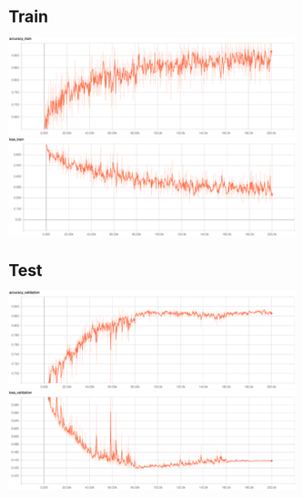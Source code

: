 # Train
![Alt_text](/readme_pic/vgg_13/0/acc_train.png)
![Alt_text](/readme_pic/vgg_13/0/loss_train.png)
# Test
![Alt_text](/readme_pic/vgg_13/0/acc_val.png)
![Alt_text](/readme_pic/vgg_13/0/loss_val.png)
